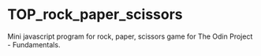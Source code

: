 # TOP_rock_paper_scissors

Mini javascript program for rock, paper, scissors game for The Odin Project - Fundamentals.